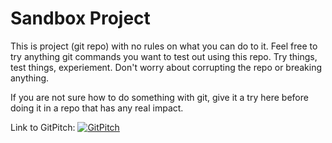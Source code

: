# Sandbox Project

This is project (git repo) with no rules on what you can do to it. Feel free to
try anything git commands you want to test out using this repo. Try things, test
things, experiement. Don't worry about corrupting the repo or breaking anything.

If you are not sure how to do something with git, give it a try here before
doing it in a repo that has any real impact.

Link to GitPitch: [![GitPitch](https://gitpitch.com/assets/badge.svg)](https://gitpitch.com/rbb/sandbox-foo/master?grs=github&t=white) 
